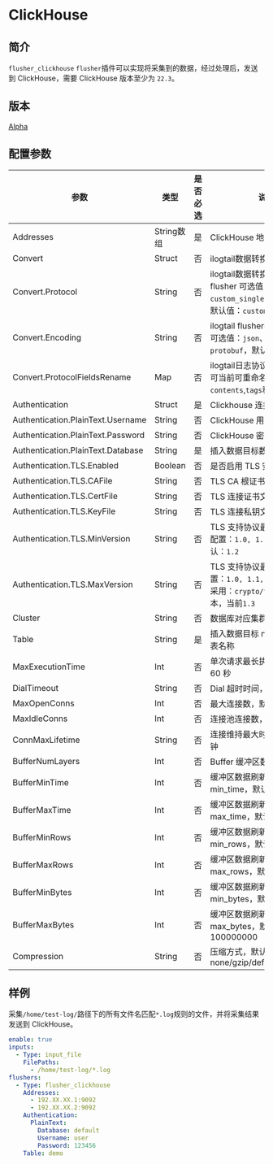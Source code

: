 # ClickHouse

## 简介

`flusher_clickhouse` `flusher`插件可以实现将采集到的数据，经过处理后，发送到 ClickHouse，需要 ClickHouse 版本至少为 `22.3`。

## 版本

[Alpha](../../stability-level.md)

## 配置参数

| 参数                                | 类型       | 是否必选 | 说明                                                                                 |
|-----------------------------------|----------|------|------------------------------------------------------------------------------------|
| Addresses                         | String数组 | 是    | ClickHouse 地址                                                                      |
| Convert                           | Struct   | 否    | ilogtail数据转换协议配置                                                                   |
| Convert.Protocol                  | String   | 否    | ilogtail数据转换协议，kafka flusher 可选值：`custom_single`,`otlp_log_v1`。默认值：`custom_single` |
| Convert.Encoding                  | String   | 否    | ilogtail flusher数据转换编码，可选值：`json`、`none`、`protobuf`，默认值：`json`                     |
| Convert.ProtocolFieldsRename      | Map      | 否    | ilogtail日志协议字段重命名，可当前可重命名的字段：`contents`,`tags`和`time`                              |
| Authentication                    | Struct   | 是    | Clickhouse 连接访问认证配置                                                                |
| Authentication.PlainText.Username | String   | 否    | ClickHouse 用户名                                                                     |
| Authentication.PlainText.Password | String   | 否    | ClickHouse 密码                                                                      |
| Authentication.PlainText.Database | String   | 是    | 插入数据目标数据库名称                                                                        |
| Authentication.TLS.Enabled        | Boolean  | 否    | 是否启用 TLS 安全连接,                                                                     |
| Authentication.TLS.CAFile         | String   | 否    | TLS CA 根证书文件路径                                                                     |
| Authentication.TLS.CertFile       | String   | 否    | TLS 连接证书文件路径                                                                       |
| Authentication.TLS.KeyFile        | String   | 否    | TLS 连接私钥文件路径                                                                       |
| Authentication.TLS.MinVersion     | String   | 否    | TLS 支持协议最小版本，可选配置：`1.0, 1.1, 1.2, 1.3`,默认：`1.2`                                    |
| Authentication.TLS.MaxVersion     | String   | 否    | TLS 支持协议最大版本,可选配置：`1.0, 1.1, 1.2, 1.3`,默认采用：`crypto/tls`支持的版本，当前`1.3`              |
| Cluster                           | String   | 否    | 数据库对应集群名称                                                                          |
| Table                             | String   | 是    | 插入数据目标 null engine 数据表名称                                                           |
| MaxExecutionTime                  | Int      | 否    | 单次请求最长执行时间，默认 60 秒                                                                 |
| DialTimeout                       | String   | 否    | Dial 超时时间，默认 10 秒                                                                  |
| MaxOpenConns                      | Int      | 否    | 最大连接数，默认 5                                                                         |
| MaxIdleConns                      | Int      | 否    | 连接池连接数，默认 5                                                                        |
| ConnMaxLifetime                   | String   | 否    | 连接维持最大时长，默认 10 分钟                                                                  |
| BufferNumLayers                   | Int      | 否    | Buffer 缓冲区数量，默认 16                                                                 |
| BufferMinTime                     | Int      | 否    | 缓冲区数据刷新限制条件 min_time，默认 10                                                         |
| BufferMaxTime                     | Int      | 否    | 缓冲区数据刷新限制条件 max_time，默认 100                                                        |
| BufferMinRows                     | Int      | 否    | 缓冲区数据刷新限制条件 min_rows，默认 10000                                                      |
| BufferMaxRows                     | Int      | 否    | 缓冲区数据刷新限制条件 max_rows，默认 1000000                                                    |
| BufferMinBytes                    | Int      | 否    | 缓冲区数据刷新限制条件 min_bytes，默认 10000000                                                  |
| BufferMaxBytes                    | Int      | 否    | 缓冲区数据刷新限制条件 max_bytes，默认 100000000                                                 |
| Compression                       | String   | 否    | 压缩方式，默认 lz4，可选 none/gzip/deflate/lz4/br/zstd                                       |

## 样例

采集`/home/test-log/`路径下的所有文件名匹配`*.log`规则的文件，并将采集结果发送到 ClickHouse。

```yaml
enable: true
inputs:
  - Type: input_file
    FilePaths: 
      - /home/test-log/*.log
flushers:
  - Type: flusher_clickhouse
    Addresses: 
      - 192.XX.XX.1:9092
      - 192.XX.XX.2:9092
    Authentication:
      PlainText:
        Database: default
        Username: user
        Password: 123456
    Table: demo
```
